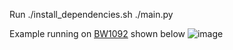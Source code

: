 Run 
./install_dependencies.sh
./main.py

Example running on [BW1092](https://shop.luxonis.com/collections/all/products/bw1092-pre-order) shown below
![image](https://user-images.githubusercontent.com/32992551/94463964-fc920d00-017a-11eb-9e99-8a023cdc8a72.png)
